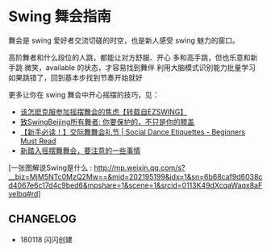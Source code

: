 # Swing 舞会指南

舞会是 swing 爱好者交流切磋的时空，也是新人感受 swing 魅力的窗口。

高阶舞者和什么段位的人跳，都能让对方舒服、开心
多和高手跳，但也乐意和新手跳
微笑，available 的状态，才容易找到舞伴
利用大脑模式识别能力批量学习
如果跳错了，回到基本步找到节奏开始就好

更多让你在 swing 舞会中开心摇摆的技巧，见：

- [该怎麽克服参加摇摆舞会的焦虑【转载自EZSWING】](http://mp.weixin.qq.com/s?__biz=MjM5NTc0MzQ2Mw==&mid=403852220&idx=1&sn=f2330819c8a46018aaf82964dc3ff5f9&mpshare=1&scene=1&srcid=0113Dh4bxCffO8sqdyXb4WxV#rd)
- [致SwingBeijing所有舞者: 你要保护的，不只是你的膝盖](https://mp.weixin.qq.com/s?__biz=MjM5NTc0MzQ2Mw==&mid=209565194&idx=1&sn=66860af638bc68f999fea0169fcb882a&mpshare=1&scene=1&srcid=0113EP85kF59jOFi6NVpdrae#rd)
- [【新手必读！】交际舞舞会礼节 | Social Dance Etiquettes - Beginners Must Read](https://mp.weixin.qq.com/s?__biz=MjM5NTc0MzQ2Mw==&mid=200271985&idx=1&sn=50e302d5738f9d30b2152b5029b9befc&mpshare=1&scene=1&srcid=01134ZhmFxGGemVWILsqrQ8K#rd)
- [新踏入摇摆舞舞会，要注意的一些事情](https://mp.weixin.qq.com/s?__biz=MzUxNjA0MDkwMA==&mid=2247483747&idx=1&sn=f9039d18000fa3b577804e0035670590&chksm=f9ac30c8cedbb9de139811eab545221a2e24d82483ddd843d2f4484114bf8ec779bd9da21806&mpshare=1&scene=1&srcid=11018RfPIWXJgPGkQg90DQDA#rd)










[一张图解说Swing是什么 : http://mp.weixin.qq.com/s?__biz=MjM5NTc0MzQ2Mw==&mid=202195199&idx=1&sn=6b68caf9d6038cd4067e6c17d4c9bed6&mpshare=1&scene=1&srcid=0113K49dXcqaWaqx8aFvelbq#rd]



## CHANGELOG 

- 180118 闪闪创建

